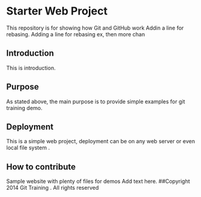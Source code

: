 # Starter Web Project
This repository is for showing how Git and GitHub work
Addin a line for rebasing. Adding a line for rebasing ex, then more chan
## Introduction
This is introduction.

## Purpose
As stated above, the main purpose is to provide simple examples
for git training demo.

## Deployment
This is a simple web project, deployment can be on any 
web server or even local file system .

## How to contribute 
Sample website with plenty of files for demos
Add text here.
##Copyright
2014 Git Training . All rights reserved
